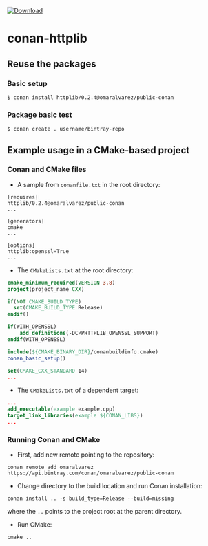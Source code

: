 [ ![Download](https://api.bintray.com/packages/omaralvarez/public-conan/httplib%3Aomaralvarez/images/download.svg) ](https://bintray.com/omaralvarez/public-conan/httplib%3Aomaralvarez/_latestVersion)

# conan-httplib
    
## Reuse the packages

### Basic setup

    $ conan install httplib/0.2.4@omaralvarez/public-conan

### Package basic test

    $ conan create . username/bintray-repo
    
## Example usage in a CMake-based project

### Conan and CMake files

* A sample from `conanfile.txt` in the root directory:
```
[requires]
httplib/0.2.4@omaralvarez/public-conan
...

[generators]
cmake
...

[options]
httplib:openssl=True
...
```

* The `CMakeLists.txt` at the root directory:
```cmake
cmake_minimum_required(VERSION 3.8)
project(project_name CXX)

if(NOT CMAKE_BUILD_TYPE)
  set(CMAKE_BUILD_TYPE Release)
endif()

if(WITH_OPENSSL)
    add_definitions(-DCPPHTTPLIB_OPENSSL_SUPPORT)
endif(WITH_OPENSSL)

include(${CMAKE_BINARY_DIR}/conanbuildinfo.cmake)
conan_basic_setup()

set(CMAKE_CXX_STANDARD 14)
...
```
* The `CMakeLists.txt` of a dependent target:
```cmake
...
add_executable(example example.cpp)
target_link_libraries(example ${CONAN_LIBS})
...
```

### Running Conan and CMake 

* First, add new remote pointing to the repository: 
```
conan remote add omaralvarez https://api.bintray.com/conan/omaralvarez/public-conan
```
* Change directory to the build location and run Conan installation:
```shell
conan install .. -s build_type=Release --build=missing
```
where the `..` points to the project root at the parent directory.
* Run CMake:
```shell
cmake ..
```
